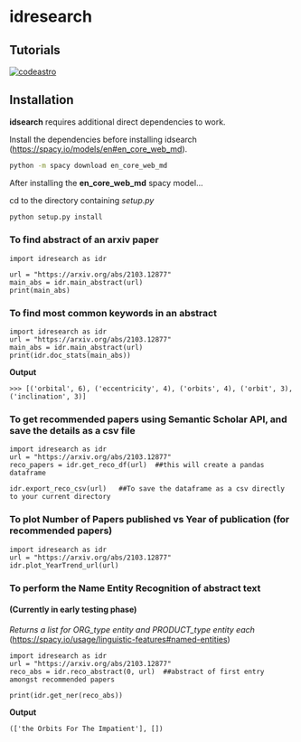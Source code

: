 # idresearch
## Tutorials

[![codeastro](https://img.shields.io/badge/Made%20at-Code/Astro-blueviolet.svg)](https://semaphorep.github.io/codeastro/)

## Installation

**idsearch** requires additional direct dependencies to work.

Install the dependencies before installing idsearch (https://spacy.io/models/en#en_core_web_md).

```sh
python -m spacy download en_core_web_md
```

After installing the **en_core_web_md** spacy model...

cd to the directory containing _setup.py_

```sh
python setup.py install
```

### To find abstract of an arxiv paper

```
import idresearch as idr

url = "https://arxiv.org/abs/2103.12877"
main_abs = idr.main_abstract(url)
print(main_abs)
```

### To find most common keywords in an abstract

```
import idresearch as idr
url = "https://arxiv.org/abs/2103.12877"
main_abs = idr.main_abstract(url)
print(idr.doc_stats(main_abs))
```
**Output**
```
>>> [('orbital', 6), ('eccentricity', 4), ('orbits', 4), ('orbit', 3), ('inclination', 3)]
```


### To get recommended papers using Semantic Scholar API, and save the details as a csv file

```
import idresearch as idr
url = "https://arxiv.org/abs/2103.12877"
reco_papers = idr.get_reco_df(url)  ##this will create a pandas dataframe

idr.export_reco_csv(url)   ##To save the dataframe as a csv directly to your current directory
```


### To plot Number of Papers published vs Year of publication (for recommended papers)

```
import idresearch as idr
url = "https://arxiv.org/abs/2103.12877"
idr.plot_YearTrend_url(url)
```

### To perform the Name Entity Recognition of abstract text
#### (Currently in early testing phase) 
*Returns a list for ORG_type entity and PRODUCT_type entity each* (https://spacy.io/usage/linguistic-features#named-entities)

```
import idresearch as idr
url = "https://arxiv.org/abs/2103.12877"
reco_abs = idr.reco_abstract(0, url)  ##abstract of first entry amongst recommended papers

print(idr.get_ner(reco_abs))
```
**Output**
```
(['the Orbits For The Impatient'], []) 
```
